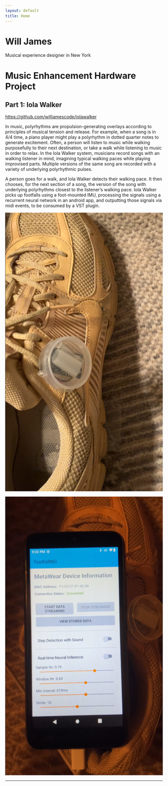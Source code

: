 ```yaml
---
layout: default
title: Home
---
```


# Will James

Musical experience designer in New York

# Music Enhancement Hardware Project

## Part 1: Iola Walker

https://github.com/willjamescode/iolawalker



In music, polyrhythms are propulsion-generating overlays according to principles of musical tension and release. For example, when a song is in 4/4 time, a piano player might play a polyrhythm in dotted quarter notes to generate excitement.
Often, a person will listen to music while walking purposefully to their next destination, or take a walk while listening to music in order to relax. In the Iola Walker system, musicians record songs with an walking listener in mind, imagining typical walking paces while playing improvised parts. Multiple versions of the same song are recorded with a variety of underlying polyrhythmic pulses.

A person goes for a walk, and Iola Walker detects their walking pace. It then chooses, for the next section of a song, the version of the song with underlying polyrhythms closest to the listener’s walking pace. Iola Walker picks up footfalls using a foot-mounted IMU, processing the signals using a recurrent neural network in an android app, and outputting those signals via midi events, to be consumed by a VST plugin.

![Foot-mounted IMU for footfall detection](images/iolaShoe.png)

![VST3 plugin receiving MIDI messages](images/iolaApp.png)

---
